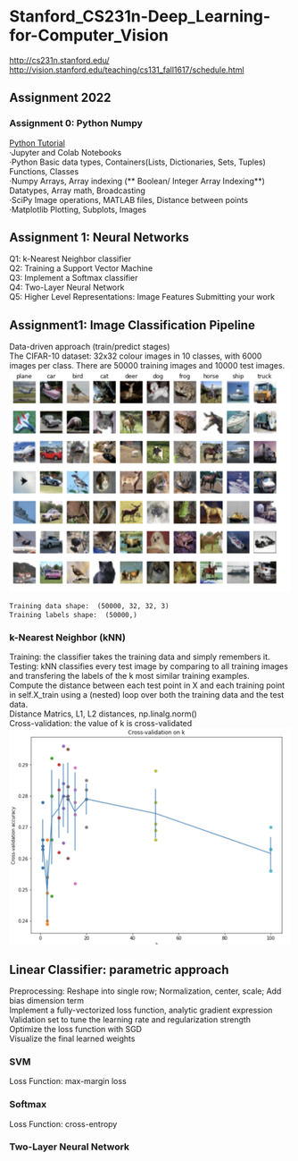 # Stanford_CS231n-Deep_Learning-for-Computer_Vision
http://cs231n.stanford.edu/ <br>
http://vision.stanford.edu/teaching/cs131_fall1617/schedule.html

## Assignment 2022 
### Assignment 0: Python Numpy
<a href=2022Assignment/assignment0/python.ipynb>Python Tutorial</a> <br>
·Jupyter and Colab Notebooks <br>
·Python
Basic data types, Containers(Lists, Dictionaries, Sets, Tuples) <br>
Functions, 
Classes <br>
·Numpy
Arrays, 
Array indexing (** Boolean/ Integer Array Indexing**)
Datatypes, 
Array math, 
Broadcasting <br>
·SciPy
Image operations, 
MATLAB files, 
Distance between points <br>
·Matplotlib 
Plotting, Subplots, Images
## Assignment 1: Neural Networks
Q1: k-Nearest Neighbor classifier <br>
Q2: Training a Support Vector Machine <br>
Q3: Implement a Softmax classifier <br>
Q4: Two-Layer Neural Network <br>
Q5: Higher Level Representations: Image Features Submitting your work 

## Assignment1: Image Classification Pipeline
Data-driven approach (train/predict stages) <br >
The CIFAR-10 dataset: 32x32 colour images in 10 classes, with 6000 images per class. There are 50000 training images and 10000 test images. 
![CIFAR-10](2022Assignment/Photo/CIFAR-10.png)
```
Training data shape:  (50000, 32, 32, 3) 
Training labels shape:  (50000,) 
```
### k-Nearest Neighbor (kNN)
Training: the classifier takes the training data and simply remembers it.<br>
Testing: kNN classifies every test image by comparing to all training images and transfering the labels of the k most similar training examples.<br>
Compute the distance between each test point in X and each training point
in self.X_train using a (nested) loop over both the training data and the
test data.<br>
Distance Matrics, L1, L2 distances, np.linalg.norm()<br>
Cross-validation: the value of k is cross-validated
![Cross-validation](2022Assignment/Photo/Cross-Validation_on_k.png)

## Linear Classifier: parametric approach
Preprocessing: Reshape into single row; Normalization, center, scale; Add bias dimension term<br>
Implement a fully-vectorized loss function, analytic gradient expression <br>
Validation set to tune the learning rate and regularization strength <br>
Optimize the loss function with SGD <br>
Visualize the final learned weights
### SVM
Loss Function: max-margin loss<br>

### Softmax
Loss Function: cross-entropy<br>

### Two-Layer Neural Network